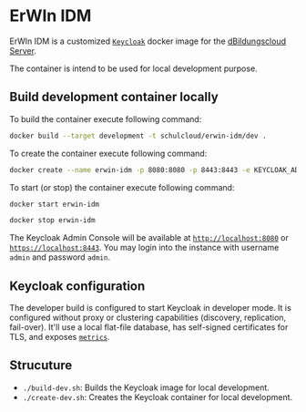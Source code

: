 # ErWIn IDM

ErWIn IDM is a customized [`Keycloak`](https://github.com/keycloak/keycloak) docker image for the [dBildungscloud Server](https://github.com/hpi-schul-cloud/schulcloud-server).

The container is intend to be used for local development purpose.

## Build development container locally

To build the container execute following command:

```bash
docker build --target development -t schulcloud/erwin-idm/dev .
```

To create the container execute following command:

```bash
docker create --name erwin-idm -p 8080:8080 -p 8443:8443 -e KEYCLOAK_ADMIN=admin -e KEYCLOAK_ADMIN_PASSWORD=admin schulcloud/erwin-idm/dev:latest
```

To start (or stop) the container execute following command:

```bash
docker start erwin-idm
```

```bash
docker stop erwin-idm
```

The Keycloak Admin Console will be available at [`http://localhost:8080`](http://localhost:8080) or [`https://localhost:8443`](https://localhost:8443). You may login into the instance with username `admin` and password `admin`.

## Keycloak configuration

The developer build is configured to start Keycloak in developer mode. It is configured without proxy or clustering capabilities (discovery, replication, fail-over). It'll use a local flat-file database, has self-signed certificates for TLS, and exposes [`metrics`](http://localhost:8080/metrics).

## Strucuture

- `./build-dev.sh`: Builds the Keycloak image for local development.
- `./create-dev.sh`: Creates the Keycloak container for local development.
